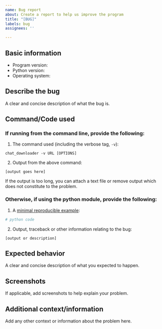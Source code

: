 ```yaml
---
name: Bug report
about: Create a report to help us improve the program
title: "[BUG]"
labels: bug
assignees: ''

---
```


<!--
Please follow the template as closely as possible. You can remove sections which do not apply to you (e.g. code used, screenshots)
-->

## Basic information
- Program version:
- Python version:
- Operating system:

## Describe the bug
A clear and concise description of what the bug is.

## Command/Code used

### If running from the command line, provide the following:
1. The command used (including the verbose tag, `-v`):
```
chat_downloader -v URL [OPTIONS]
```
2. Output from the above command:
```
[output goes here]
```
If the output is too long, you can attach a text file or remove output which does not constitute to the problem.

### Otherwise, if using the python module, provide the following:

1. A [minimal reproducible example](https://stackoverflow.com/help/minimal-reproducible-example):
```python
# python code
```
2. Output, traceback or other information relating to the bug:
```
[output or description]
```

## Expected behavior
A clear and concise description of what you expected to happen.

## Screenshots
If applicable, add screenshots to help explain your problem.

## Additional context/information
Add any other context or information about the problem here.
